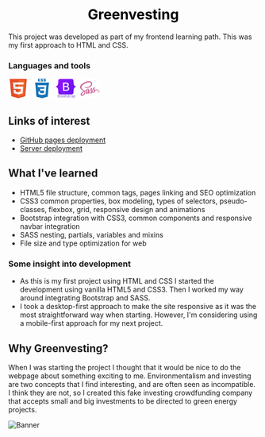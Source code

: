 <h1 align="center" style="color:black"> Greenvesting</h1>

This project was developed as part of my frontend learning path. This was my first approach to HTML and CSS.

### Languages and tools
<div>
  <img src="https://github.com/devicons/devicon/blob/master/icons/html5/html5-original.svg" title="HTML5" alt="HTML" width="40" height="40"/>&nbsp;
  <img src="https://github.com/devicons/devicon/blob/master/icons/css3/css3-plain-wordmark.svg"  title="CSS3" alt="CSS" width="40" height="40"/>&nbsp;
  <img src="https://github.com/devicons/devicon/blob/master/icons/bootstrap/bootstrap-original-wordmark.svg"  title="Bootstrap" alt="Bootstrap" width="40" height="40"/>&nbsp;
  <img src="https://github.com/devicons/devicon/blob/master/icons/sass/sass-original.svg"  title="SASS" alt="SASS" width="40" height="40"/>&nbsp;
</div>

## Links of interest

- [GitHub pages deployment](https://marceariel99.github.io/greenvesting-web/)
- [Server deployment](https://greenvesting.netlify.app/)

## What I've learned

- HTML5 file structure, common tags, pages linking and SEO optimization
- CSS3 common properties, box modeling, types of selectors, pseudo-classes, flexbox, grid, responsive design and animations
- Bootstrap integration with CSS3, common components and responsive navbar integration
- SASS nesting, partials, variables and mixins
- File size and type optimization for web

### Some insight into development

- As this is my first project using HTML and CSS I started the development using vanilla HTML5 and CSS3. Then I worked my way around integrating Bootstrap and SASS.
- I took a desktop-first approach to make the site responsive as it was the most straightforward way when starting. However, I'm considering using a mobile-first approach for my next project.

## Why Greenvesting?

When I was starting the project I thought that it would be nice to do the webpage about something exciting to me. Environmentalism and investing are two concepts that I find interesting, and are often seen as incompatible. I think they are not, so I created this fake investing crowdfunding company that accepts small and big investments to be directed to green energy projects.

![Banner](https://user-images.githubusercontent.com/60658991/199740685-35deef4b-6fb2-4cca-b36b-d535ec91f081.png)

